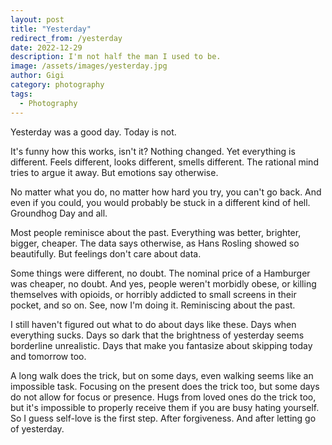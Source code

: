 ```yaml
---
layout: post
title: "Yesterday"
redirect_from: /yesterday
date: 2022-12-29
description: I'm not half the man I used to be.
image: /assets/images/yesterday.jpg
author: Gigi
category: photography
tags:
  - Photography
---
```


Yesterday was a good day. Today is not.

It's funny how this works, isn't it? Nothing changed. Yet everything is
different. Feels different, looks different, smells different. The rational mind
tries to argue it away. But emotions say otherwise.

No matter what you do, no matter how hard you try, you can't go back. And even
if you could, you would probably be stuck in a different kind of hell. Groundhog
Day and all.

Most people reminisce about the past. Everything was better, brighter, bigger,
cheaper. The data says otherwise, as Hans Rosling showed so beautifully. But
feelings don't care about data. 

Some things were different, no doubt. The nominal price of a Hamburger was
cheaper, no doubt. And yes, people weren't morbidly obese, or killing themselves
with opioids, or horribly addicted to small screens in their pocket, and so on.
See, now I'm doing it. Reminiscing about the past.

I still haven't figured out what to do about days like these. Days when
everything sucks. Days so dark that the brightness of yesterday seems borderline
unrealistic. Days that make you fantasize about skipping today and tomorrow too.

A long walk does the trick, but on some days, even walking seems like an
impossible task. Focusing on the present does the trick too, but some days do
not allow for focus or presence. Hugs from loved ones do the trick too, but it's
impossible to properly receive them if you are busy hating yourself. So I guess
self-love is the first step. After forgiveness. And after letting go of
yesterday. 
